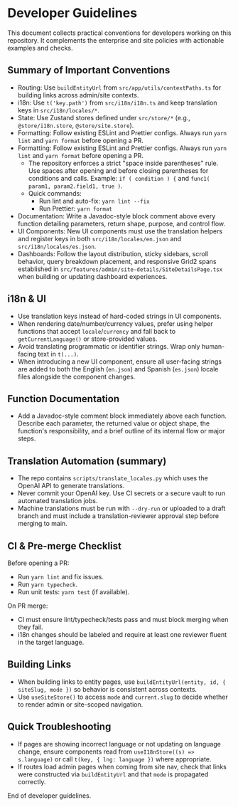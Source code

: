 # Developer Guidelines

This document collects practical conventions for developers working on this repository. It complements the enterprise and site policies with actionable examples and checks.

## Summary of Important Conventions

- Routing: Use `buildEntityUrl` from `src/app/utils/contextPaths.ts` for building links across admin/site contexts.
- i18n: Use `t('key.path')` from `src/i18n/i18n.ts` and keep translation keys in `src/i18n/locales/*`.
- State: Use Zustand stores defined under `src/store/*` (e.g., `@store/i18n.store`, `@store/site.store`).
- Formatting: Follow existing ESLint and Prettier configs. Always run `yarn lint` and `yarn format` before opening a PR.
- Formatting: Follow existing ESLint and Prettier configs. Always run `yarn lint` and `yarn format` before opening a PR.
  - The repository enforces a strict "space inside parentheses" rule. Use spaces after opening and before closing parentheses for conditions and calls. Example: `if ( condition ) {` and `func1( param1, param2.field1, true )`.
  - Quick commands:
    - Run lint and auto-fix: `yarn lint --fix`
    - Run Prettier: `yarn format`
- Documentation: Write a Javadoc-style block comment above every function detailing parameters, return shape, purpose, and control flow.
- UI Components: New UI components must use the translation helpers and register keys in both `src/i18n/locales/en.json` and `src/i18n/locales/es.json`.
- Dashboards: Follow the layout distribution, sticky sidebars, scroll behavior, query breakdown placement, and responsive Grid2 spans established in `src/features/admin/site-details/SiteDetailsPage.tsx` when building or updating dashboard experiences.

## i18n & UI

- Use translation keys instead of hard-coded strings in UI components.
- When rendering date/number/currency values, prefer using helper functions that accept `locale`/`currency` and fall back to `getCurrentLanguage()` or store-provided values.
- Avoid translating programmatic or identifier strings. Wrap only human-facing text in `t(...)`.
- When introducing a new UI component, ensure all user-facing strings are added to both the English (`en.json`) and Spanish (`es.json`) locale files alongside the component changes.

## Function Documentation

- Add a Javadoc-style comment block immediately above each function. Describe each parameter, the returned value or object shape, the function's responsibility, and a brief outline of its internal flow or major steps.

## Translation Automation (summary)

- The repo contains `scripts/translate_locales.py` which uses the OpenAI API to generate translations.
- Never commit your OpenAI key. Use CI secrets or a secure vault to run automated translation jobs.
- Machine translations must be run with `--dry-run` or uploaded to a draft branch and must include a translation-reviewer approval step before merging to main.

## CI & Pre-merge Checklist

Before opening a PR:

- Run `yarn lint` and fix issues.
- Run `yarn typecheck`.
- Run unit tests: `yarn test` (if available).

On PR merge:

- CI must ensure lint/typecheck/tests pass and must block merging when they fail.
- i18n changes should be labeled and require at least one reviewer fluent in the target language.

## Building Links

- When building links to entity pages, use `buildEntityUrl(entity, id, { siteSlug, mode })` so behavior is consistent across contexts.
- Use `useSiteStore()` to access `mode` and `current.slug` to decide whether to render admin or site-scoped navigation.

## Quick Troubleshooting

- If pages are showing incorrect language or not updating on language change, ensure components read from `useI18nStore((s) => s.language)` or call `t(key, { lng: language })` where appropriate.
- If routes load admin pages when coming from site nav, check that links were constructed via `buildEntityUrl` and that `mode` is propagated correctly.

End of developer guidelines.
